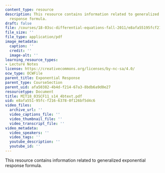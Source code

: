 ```yaml
---
content_type: resource
description: This resource contains information related to generalized exponential
  response formula.
draft: false
file: /courses/18-03sc-differential-equations-fall-2011/e8afa55195fcf21663780f126bf5d4c6_MIT18_03SCF11_s14_4btext.pdf
file_size: ''
file_type: application/pdf
image_metadata:
  caption: ''
  credit: ''
  image-alt: ''
learning_resource_types:
- Lecture Notes
license: https://creativecommons.org/licenses/by-nc-sa/4.0/
ocw_type: OCWFile
parent_title: Exponential Response
parent_type: CourseSection
parent_uid: afa50382-4b4d-f214-67a3-8bdb6a9d0e27
resourcetype: Document
title: MIT18_03SCF11_s14_4btext.pdf
uid: e8afa551-95fc-f216-6378-0f126bf5d4c6
video_files:
  archive_url: ''
  video_captions_file: ''
  video_thumbnail_file: ''
  video_transcript_file: ''
video_metadata:
  video_speakers: ''
  video_tags: ''
  youtube_description: ''
  youtube_id: ''
---
```

This resource contains information related to generalized exponential response formula.